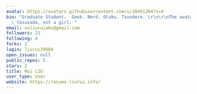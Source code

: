 ```yaml
---
avatar: https://avatars.githubusercontent.com/u/20491264?v=4
bio: "Graduate Student.  Geek. Nerd. Otaku. Tsundere. \r\n\r\nThe avatar is Yamatonokami\
  \ Yasusada, not a girl. "
email: xxliuruiabc@gmail.com
followers: 21
following: 4
forks: 2
login: liurui39660
open_issues: null
public_repos: 5
stars: 2
title: Rui LIU
user_type: User
website: https://resume.liurui.info/
---
```

